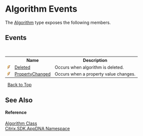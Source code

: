 # Algorithm Events
 

The <a href="T_Citrix_SDK_AppDNA_Algorithm">Algorithm</a> type exposes the following members.


## Events
&nbsp;<table><tr><th></th><th>Name</th><th>Description</th></tr><tr><td>![Public event](media/pubevent.gif "Public event")</td><td><a href="E_Citrix_SDK_AppDNA_Algorithm_Deleted">Deleted</a></td><td>
Occurs when algorithm is deleted.</td></tr><tr><td>![Public event](media/pubevent.gif "Public event")</td><td><a href="E_Citrix_SDK_AppDNA_Algorithm_PropertyChanged">PropertyChanged</a></td><td>
Occurs when a property value changes.</td></tr></table>&nbsp;
<a href="#algorithm-events">Back to Top</a>

## See Also


#### Reference
<a href="T_Citrix_SDK_AppDNA_Algorithm">Algorithm Class</a><br /><a href="N_Citrix_SDK_AppDNA">Citrix.SDK.AppDNA Namespace</a><br />